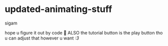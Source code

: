 # updated-animating-stuff
sigam

hope u figure it out by code 🙏
ALSO
the tutorial button is the play button tho u can adjust that however u want *:3*
